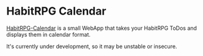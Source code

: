 # HabitRPG Calendar

[HabitRPG-Calendar](https://habitrpg-calendar.herokuapp.com/) is a small WebApp that takes your HabitRPG ToDos and displays them in calendar format.

It's currently under development, so it may be unstable or insecure.
